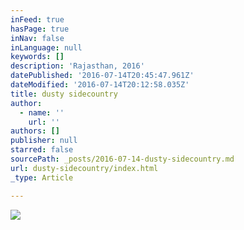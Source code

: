 ```yaml
---
inFeed: true
hasPage: true
inNav: false
inLanguage: null
keywords: []
description: 'Rajasthan, 2016'
datePublished: '2016-07-14T20:45:47.961Z'
dateModified: '2016-07-14T20:12:58.035Z'
title: dusty sidecountry
author:
  - name: ''
    url: ''
authors: []
publisher: null
starred: false
sourcePath: _posts/2016-07-14-dusty-sidecountry.md
url: dusty-sidecountry/index.html
_type: Article

---
```

![](https://the-grid-user-content.s3-us-west-2.amazonaws.com/eae12d64-bcd5-49a6-a847-8131dc1a9af4.jpg)